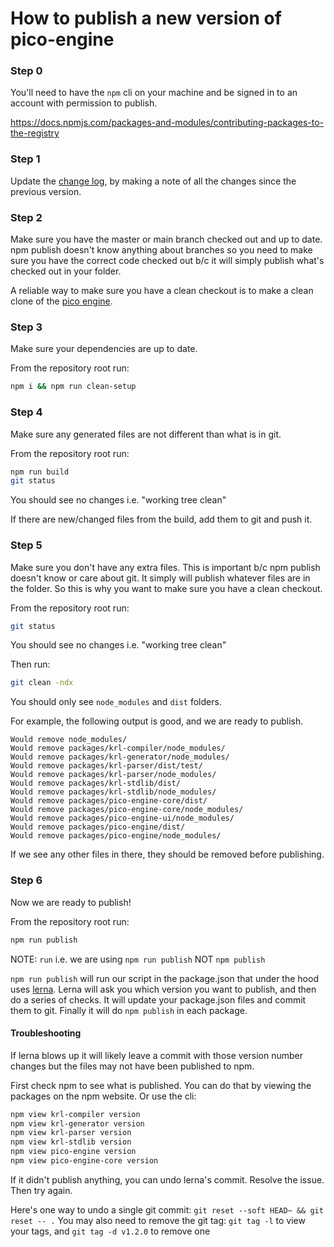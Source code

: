 # How to publish a new version of pico-engine

### Step 0

You'll need to have the `npm` cli on your machine and be signed in to an account with permission to publish.

https://docs.npmjs.com/packages-and-modules/contributing-packages-to-the-registry

### Step 1

Update the [change log](https://github.com/Picolab/pico-engine/blob/master/CHANGELOG.md),
by making a note of all the changes since the previous version.

### Step 2

Make sure you have the master or main branch checked out and up to date. npm publish doesn't know anything about branches so you need to make sure you have the correct code checked out b/c it will simply publish what's checked out in your folder.

A reliable way to make sure you have a clean checkout is to make a clean clone of the [pico engine](https://github.com/Picolab/pico-engine.git).

### Step 3

Make sure your dependencies are up to date.

From the repository root run:

```sh
npm i && npm run clean-setup
```

### Step 4

Make sure any generated files are not different than what is in git.

From the repository root run:

```sh
npm run build
git status
```

You should see no changes i.e. "working tree clean"

If there are new/changed files from the build, add them to git and push it.

### Step 5

Make sure you don't have any extra files. This is important b/c npm publish doesn't know or care about git. It simply will publish whatever files are in the folder. So this is why you want to make sure you have a clean checkout.

From the repository root run:

```sh
git status
```

You should see no changes i.e. "working tree clean"

Then run:

```sh
git clean -ndx
```

You should only see `node_modules` and `dist` folders.

For example, the following output is good, and we are ready to publish.

```
Would remove node_modules/
Would remove packages/krl-compiler/node_modules/
Would remove packages/krl-generator/node_modules/
Would remove packages/krl-parser/dist/test/
Would remove packages/krl-parser/node_modules/
Would remove packages/krl-stdlib/dist/
Would remove packages/krl-stdlib/node_modules/
Would remove packages/pico-engine-core/dist/
Would remove packages/pico-engine-core/node_modules/
Would remove packages/pico-engine-ui/node_modules/
Would remove packages/pico-engine/dist/
Would remove packages/pico-engine/node_modules/
```

If we see any other files in there, they should be removed before publishing.

### Step 6

Now we are ready to publish!

From the repository root run:

```sh
npm run publish
```

NOTE: `run` i.e. we are using `npm run publish` NOT `npm publish`

`npm run publish` will run our script in the package.json that under the hood uses [lerna](https://lerna.js.org/). Lerna will ask you which version you want to publish, and then do a series of checks. It will update your package.json files and commit them to git. Finally it will do `npm publish` in each package.

#### Troubleshooting

If lerna blows up it will likely leave a commit with those version number changes but the files may not have been published to npm.

First check npm to see what is published. You can do that by viewing the packages on the npm website. Or use the cli:

```sh
npm view krl-compiler version
npm view krl-generator version
npm view krl-parser version
npm view krl-stdlib version
npm view pico-engine version
npm view pico-engine-core version
```

If it didn't publish anything, you can undo lerna's commit. Resolve the issue. Then try again.

Here's one way to undo a single git commit: `git reset --soft HEAD~ && git reset -- .`
You may also need to remove the git tag: `git tag -l` to view your tags, and `git tag -d v1.2.0` to remove one
